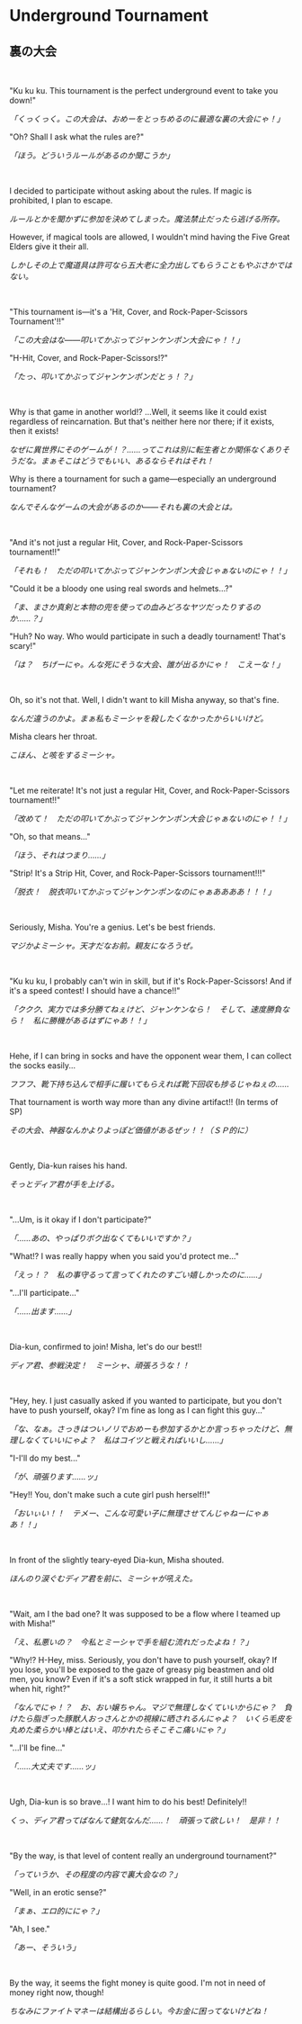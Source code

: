# Underground Tournament

## 裏の大会

&nbsp;

"Ku ku ku. This tournament is the perfect underground event to take you down!"

*「くっくっく。この大会は、おめーをとっちめるのに最適な裏の大会にゃ！」*

"Oh? Shall I ask what the rules are?"

*「ほう。どういうルールがあるのか聞こうか」*

&nbsp;

I decided to participate without asking about the rules. If magic is prohibited, I plan to escape.

*ルールとかを聞かずに参加を決めてしまった。魔法禁止だったら逃げる所存。*

However, if magical tools are allowed, I wouldn't mind having the Five Great Elders give it their all.

*しかしその上で魔道具は許可なら五大老に全力出してもらうこともやぶさかではない。*

&nbsp;

"This tournament is—it's a 'Hit, Cover, and Rock-Paper-Scissors Tournament'!!"

*「この大会はな――叩いてかぶってジャンケンポン大会にゃ！！」*

"H-Hit, Cover, and Rock-Paper-Scissors!?"

*「たっ、叩いてかぶってジャンケンポンだとぅ！？」*

&nbsp;

Why is that game in another world!? ...Well, it seems like it could exist regardless of reincarnation. But that's neither here nor there; if it exists, then it exists!

*なぜに異世界にそのゲームが！？……ってこれは別に転生者とか関係なくありそうだな。まぁそこはどうでもいい、あるならそれはそれ！*

Why is there a tournament for such a game—especially an underground tournament?

*なんでそんなゲームの大会があるのか――それも裏の大会とは。*

&nbsp;

"And it's not just a regular Hit, Cover, and Rock-Paper-Scissors tournament!!"

*「それも！　ただの叩いてかぶってジャンケンポン大会じゃぁないのにゃ！！」*

"Could it be a bloody one using real swords and helmets...?"

*「ま、まさか真剣と本物の兜を使っての血みどろなヤツだったりするのか……？」*

"Huh? No way. Who would participate in such a deadly tournament! That's scary!"

*「は？　ちげーにゃ。んな死にそうな大会、誰が出るかにゃ！　こえーな！」*

&nbsp;

Oh, so it's not that. Well, I didn't want to kill Misha anyway, so that's fine.

*なんだ違うのかよ。まぁ私もミーシャを殺したくなかったからいいけど。*

Misha clears her throat.

*こほん、と咳をするミーシャ。*

&nbsp;

"Let me reiterate! It's not just a regular Hit, Cover, and Rock-Paper-Scissors tournament!!"

*「改めて！　ただの叩いてかぶってジャンケンポン大会じゃぁないのにゃ！！」*

"Oh, so that means..."

*「ほう、それはつまり……」*

"Strip! It's a Strip Hit, Cover, and Rock-Paper-Scissors tournament!!!"

*「脱衣！　脱衣叩いてかぶってジャンケンポンなのにゃぁああああ！！！」*

&nbsp;

Seriously, Misha. You're a genius. Let's be best friends.

*マジかよミーシャ。天才だなお前。親友になろうぜ。*

&nbsp;

"Ku ku ku, I probably can't win in skill, but if it's Rock-Paper-Scissors! And if it's a speed contest! I should have a chance!!"

*「ククク、実力では多分勝てねぇけど、ジャンケンなら！　そして、速度勝負なら！　私に勝機があるはずにゃあ！！」*

&nbsp;

Hehe, if I can bring in socks and have the opponent wear them, I can collect the socks easily...

*フフフ、靴下持ち込んで相手に履いてもらえれば靴下回収も捗るじゃねぇの……*

That tournament is worth way more than any divine artifact!! (In terms of SP)

*その大会、神器なんかよりよっぽど価値があるぜッ！！（ＳＰ的に）*

&nbsp;

Gently, Dia-kun raises his hand.

*そっとディア君が手を上げる。*

&nbsp;

"...Um, is it okay if I don't participate?"

*「……あの、やっぱりボク出なくてもいいですか？」*

"What!? I was really happy when you said you'd protect me..."

*「えっ！？　私の事守るって言ってくれたのすごい嬉しかったのに……」*

"...I'll participate..."

*「……出ます……」*

&nbsp;

Dia-kun, confirmed to join! Misha, let's do our best!!

*ディア君、参戦決定！　ミーシャ、頑張ろうな！！*

&nbsp;

"Hey, hey. I just casually asked if you wanted to participate, but you don't have to push yourself, okay? I'm fine as long as I can fight this guy..."

*「な、なぁ。さっきはついノリでおめーも参加するかとか言っちゃったけど、無理しなくていいにゃよ？　私はコイツと戦えればいいし……」*

"I-I'll do my best..."

*「が、頑張ります……ッ」*

"Hey!! You, don't make such a cute girl push herself!!"

*「おいぃい！！　テメー、こんな可愛い子に無理させてんじゃねーにゃぁあ！！」*

&nbsp;

In front of the slightly teary-eyed Dia-kun, Misha shouted.

*ほんのり涙ぐむディア君を前に、ミーシャが吼えた。*

&nbsp;

"Wait, am I the bad one? It was supposed to be a flow where I teamed up with Misha!"

*「え、私悪いの？　今私とミーシャで手を組む流れだったよね！？」*

"Why!? H-Hey, miss. Seriously, you don't have to push yourself, okay? If you lose, you'll be exposed to the gaze of greasy pig beastmen and old men, you know? Even if it's a soft stick wrapped in fur, it still hurts a bit when hit, right?"

*「なんでにゃ！？　お、おい嬢ちゃん。マジで無理しなくていいからにゃ？　負けたら脂ぎった豚獣人おっさんとかの視線に晒されるんにゃよ？　いくら毛皮を丸めた柔らかい棒とはいえ、叩かれたらそこそこ痛いにゃ？」*

"...I'll be fine..."

*「……大丈夫です……ッ」*

&nbsp;

Ugh, Dia-kun is so brave...! I want him to do his best! Definitely!!

*くっ、ディア君ってばなんて健気なんだ……！　頑張って欲しい！　是非！！*

&nbsp;

"By the way, is that level of content really an underground tournament?"

*「っていうか、その程度の内容で裏大会なの？」*

"Well, in an erotic sense?"

*「まぁ、エロ的ににゃ？」*

"Ah, I see."

*「あー、そういう」*

&nbsp;

By the way, it seems the fight money is quite good. I'm not in need of money right now, though!

*ちなみにファイトマネーは結構出るらしい。今お金に困ってないけどね！*

&nbsp;

&nbsp;
